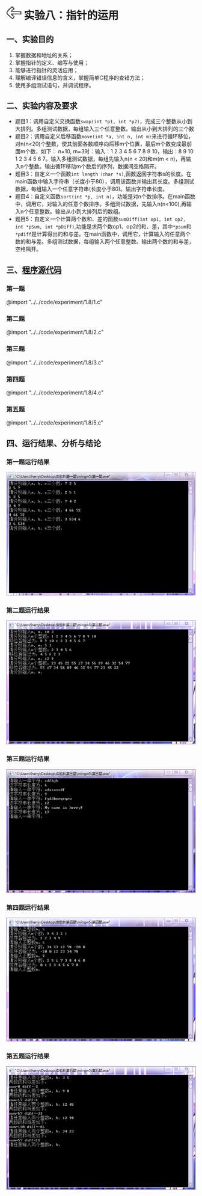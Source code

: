 # [<img style="width:40px;transform:rotate(180deg);" src="../../../assets/image/back.jpg"/>](../index.md) 实验八：指针的运用

## 一、实验目的

1. 掌握数据和地址的关系；
2. 掌握指针的定义、编写与使用；
3. 能够进行指针的灵活应用；
4. 理解编译错误信息的含义，掌握简单C程序的查错方法；
5. 使用多组测试语句，并调试程序。

## 二、实验内容及要求

* 题目1：调用自定义交换函数`swap(int *p1, int *p2)`，完成三个整数从小到大排列。多组测试数据，每组输入三个任意整数。输出从小到大排列的三个数
* 题目2：调用自定义后移函数`move(int *a, int n, int m)`来进行循环移位，对n(n<20)个整数，使其前面各数顺序向后移m个位置，最后m个数变成最前面m个数，如下： n=10, m=3时：输入：1 2 3 4 5 6 7 8 9 10，输出：8 9 10 1 2 3 4 5 6 7。输入多组测试数据，每组先输入n(n < 20)和m(m < n)，再输入n个整数。输出循环移动m个数后的序列，数据间空格隔开。
* 题目3：自定义一个函数`int length（char *s)`,函数返回字符串s的长度。在main函数中输入字符串（长度小于80），调用该函数并输出其长度。多组测试数据，每组输入一个任意字符串(长度小于80)。输出字符串长度。
* 题目4：自定义函数`sort(int *p, int n)`，功能是对n个数排序。在main函数中，调用它，对输入的任意个数排序。多组测试数据，先输入n(n<100),再输入n个任意整数。输出从小到大排列后的数组。
* 题目5：自定义一个计算两个数和、差的函数`sumDiff(int op1, int op2, int *pSum, int *pDiff)`,功能是求两个数op1、op2的和、差，其中`*psum`和`*pdiff`是计算得出的和与差。在main函数中，调用它，计算输入的任意两个数的和与差。多组测试数据，每组输入两个任意整数。输出两个数的和与差，空格隔开。

## 三、[程序源代码](../../code/index.md)

### 第一题

@import "../../code/experiment/1.8/1.c"

### 第二题

@import "../../code/experiment/1.8/2.c"

### 第三题

@import "../../code/experiment/1.8/3.c"

### 第四题

@import "../../code/experiment/1.8/4.c"

### 第五题

@import "../../code/experiment/1.8/5.c"

## 四、运行结果、分析与结论

### 第一题运行结果

![1.8.1](../image/experiment/1.8.1.png)

### 第二题运行结果

![1.8.2](../image/experiment/1.8.2.png)

### 第三题运行结果

![1.8.3](../image/experiment/1.8.3.png)

### 第四题运行结果

![1.8.4](../image/experiment/1.8.4.png)

### 第五题运行结果

![1.8.5](../image/experiment/1.8.5.png)
